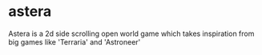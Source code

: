 # astera
Astera is a 2d side scrolling open world game which takes inspiration from big games like 'Terraria' and 'Astroneer'
